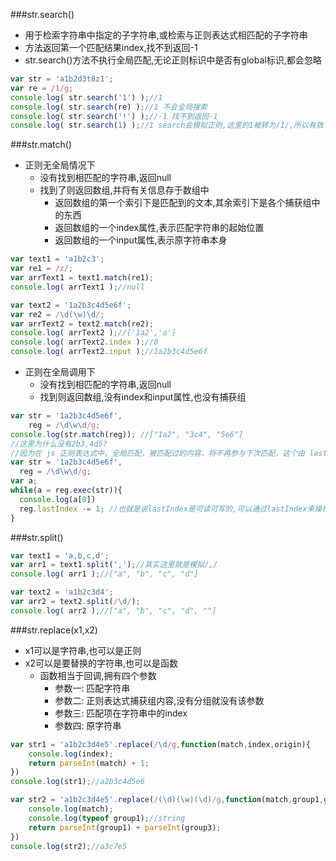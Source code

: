 ###str.search()
- 用于检索字符串中指定的子字符串,或检索与正则表达式相匹配的子字符串
- 方法返回第一个匹配结果index,找不到返回-1
- str.search()方法不执行全局匹配,无论正则标识中是否有global标识,都会忽略

```javascript
var str = 'a1b2d3t8z1';
var re = /1/g;
console.log( str.search('1') );//1
console.log( str.search(re) );//1 不会全局搜索
console.log( str.search('!') );//-1 找不到返回-1
console.log( str.search(1) );//1 search会模拟正则,这里的1被转为/1/,所以有效
```

###str.match()
- 正则无全局情况下
    + 没有找到相匹配的字符串,返回null
    + 找到了则返回数组,并将有关信息存于数组中
        * 返回数组的第一个索引下是匹配到的文本,其余索引下是各个捕获组中的东西
        * 返回数组的一个index属性,表示匹配字符串的起始位置
        * 返回数组的一个input属性,表示原字符串本身

```javascript
var text1 = 'a1b2c3';
var re1 = /z/;
var arrText1 = text1.match(re1);
console.log( arrText1 );//null

var text2 = '1a2b3c4d5e6f';
var re2 = /\d(\w)\d/;
var arrText2 = text2.match(re2);
console.log( arrText2 );//['1a2','a']
console.log( arrText2.index );//0
console.log( arrText2.input );//1a2b3c4d5e6f
```

- 正则在全局调用下
    + 没有找到相匹配的字符串,返回null
    + 找到则返回数组,没有index和input属性,也没有捕获组

```javascript
var str = '1a2b3c4d5e6f',
    reg = /\d\w\d/g;
console.log(str.match(reg)); //["1a2", "3c4", "5e6"]
//这里为什么没有2b3,4d5?
//因为在 js 正则表达式中，全局匹配，被匹配过的内容，将不再参与下次匹配，这个由 lastIndex 来控制
var str = '1a2b3c4d5e6f',
  reg = /\d\w\d/g;
var a;
while(a = reg.exec(str)){
  console.log(a[0])
  reg.lastIndex -= 1; //也就是说lastIndex是可读可写的,可以通过lastIndex来操控正则匹配的起始位置
}
```

###str.split()
```javascript
var text1 = 'a,b,c,d';
var arr1 = text1.split(',');//其实这里就是模拟/,/
console.log( arr1 );//["a", "b", "c", "d"]

var text2 = 'a1b2c3d4';
var arr2 = text2.split(/\d/);
console.log( arr2 );//["a", "b", "c", "d", ""]
```

###str.replace(x1,x2)
- x1可以是字符串,也可以是正则
- x2可以是要替换的字符串,也可以是函数
    + 函数相当于回调,拥有四个参数
        * 参数一: 匹配字符串
        * 参数二: 正则表达式捕获组内容,没有分组就没有该参数
        * 参数三: 匹配项在字符串中的index
        * 参数四: 原字符串

```javascript
var str1 = 'a1b2c3d4e5'.replace(/\d/g,function(match,index,origin){
    console.log(index);
    return parseInt(match) + 1;
})
console.log(str1);//a2b3c4d5e6

var str2 = 'a1b2c3d4e5'.replace(/(\d)(\w)(\d)/g,function(match,group1,group2,group3,index,origin){
    console.log(match);
    console.log(typeof group1);//string
    return parseInt(group1) + parseInt(group3);
})
console.log(str2);//a3c7e5
```
